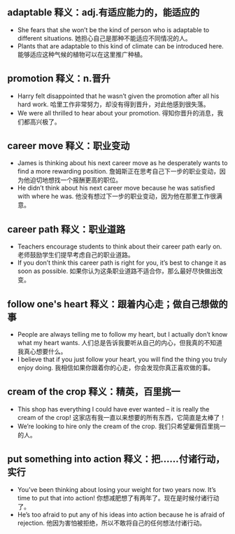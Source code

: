 ## adaptable 释义：adj.有适应能力的，能适应的
* She fears that she won’t be the kind of person who is adaptable to different situations. 她担心自己是那种不能适应不同情况的人。
* Plants that are adaptable to this kind of climate can be introduced here. 能够适应这种气候的植物可以在这里推广种植。

## promotion 释义：n.晋升
* Harry felt disappointed that he wasn’t given the promotion after all his hard work. 哈里工作非常努力，却没有得到晋升，对此他感到很失落。
* We were all thrilled to hear about your promotion. 得知你晋升的消息，我们都高兴极了。

## career move 释义：职业变动
* James is thinking about his next career move as he desperately wants to find a more rewarding position. 詹姆斯正在思考自己下一步的职业变动，因为他迫切地想找一个报酬更高的职位。
* He didn’t think about his next career move because he was satisfied with where he was. 他没有想过下一步的职业变动，因为他在那里工作很满意。

## career path 释义：职业道路
* Teachers encourage students to think about their career path early on. 老师鼓励学生们提早考虑自己的职业道路。
* If you don’t think this career path is right for you, it’s best to change it as soon as possible. 如果你认为这条职业道路不适合你，那么最好尽快做出改变。

## follow one's heart 释义：跟着内心走；做自己想做的事
* People are always telling me to follow my heart, but I actually don’t know what my heart wants. 人们总是告诉我要听从自己的内心，但我真的不知道我真心想要什么。
* I believe that if you just follow your heart, you will find the thing you truly enjoy doing. 我相信如果你跟着你的心走，你会发现你真正喜欢做的事。

## cream of the crop 释义：精英，百里挑一
* This shop has everything I could have ever wanted – it is really the cream of the crop! 这家店有我一直以来想要的所有东西，它简直是太棒了！
* We’re looking to hire only the cream of the crop. 我们只希望雇佣百里挑一的人。

## put something into action 释义：把……付诸行动，实行
* You’ve been thinking about losing your weight for two years now. It’s time to put that into action! 你想减肥想了有两年了。现在是时候付诸行动了。
* He’s too afraid to put any of his ideas into action because he is afraid of rejection. 他因为害怕被拒绝，所以不敢将自己的任何想法付诸行动。

